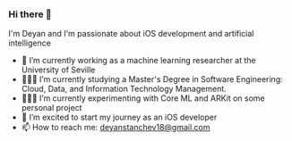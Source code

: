 ### Hi there 👋

I'm Deyan and I'm passionate about iOS development and artificial intelligence

- 🔭 I’m currently working as a machine learning researcher at the University of Seville
- 👨🏻‍🎓 I’m currently studying a Master's Degree in Software Engineering: Cloud, Data, and Information Technology Management.
- 👨🏻‍💻 I’m currently experimenting with Core ML and ARKit on some personal project
- 📱 I’m excited to start my journey as an iOS developer
- 📫 How to reach me: deyanstanchev18@gmail.com

